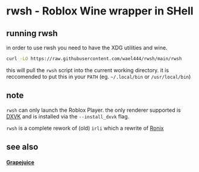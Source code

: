 # rwsh - Roblox Wine wrapper in SHell

## running rwsh
in order to use rwsh you need to have the XDG utilities and wine.
```sh
curl -LO https://raw.githubusercontent.com/wael444/rwsh/main/rwsh
```
this will pull the `rwsh` script into the current working directory.
it is reccomended to put this in your `PATH` (eg. `~/.local/bin` or `/usr/local/bin`)

## note
`rwsh` can only launch the Roblox Player. the only renderer supported is [DXVK](https://github.com/doitsujin/dxvk) and is installed via the `--install_dxvk` flag.

`rwsh` is a complete rework of (old) `irli` which a rewrite of [Ronix](https://gitea.com/Ronix/Ronix)

## see also
#### [Grapejuice](https://gitlab.com/brinkervii/grapejuice)
